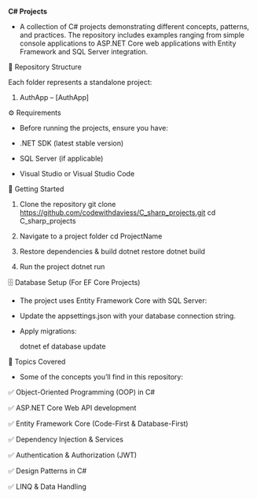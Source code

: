 **C# Projects**

- A collection of C# projects demonstrating different concepts, patterns, and practices. The repository includes examples ranging from simple console applications to ASP.NET Core web applications with Entity Framework and SQL Server integration.


📂 Repository Structure

Each folder represents a standalone project:

1. AuthApp – [AuthApp]


⚙ Requirements

- Before running the projects, ensure you have:

- .NET SDK (latest stable version)

- SQL Server (if applicable)

- Visual Studio or Visual Studio Code


🚀 Getting Started

1. Clone the repository
git clone https://github.com/codewithdaviess/C_sharp_projects.git cd C_sharp_projects

2. Navigate to a project folder
cd ProjectName

3. Restore dependencies & build
dotnet restore dotnet build

4. Run the project
dotnet run

🗄 Database Setup (For EF Core Projects)

- The project uses Entity Framework Core with SQL Server:

- Update the appsettings.json with your database connection string.

- Apply migrations:

  dotnet ef database update

📖 Topics Covered

- Some of the concepts you’ll find in this repository:

✅ Object-Oriented Programming (OOP) in C#

✅ ASP.NET Core Web API development

✅ Entity Framework Core (Code-First & Database-First)

✅ Dependency Injection & Services

✅ Authentication & Authorization (JWT)

✅ Design Patterns in C#

✅ LINQ & Data Handling
